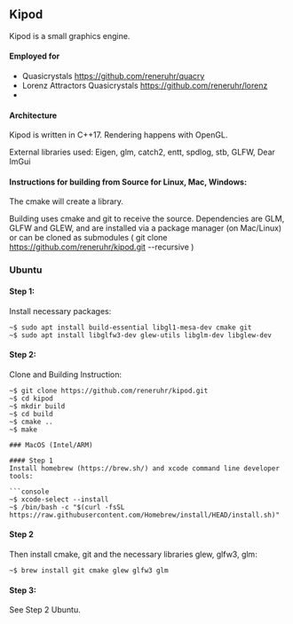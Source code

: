 

## Kipod

Kipod is a small graphics engine.

#### Employed for
* Quasicrystals https://github.com/reneruhr/quacry
* Lorenz Attractors Quasicrystals https://github.com/reneruhr/lorenz
* 
#### Architecture
Kipod is written in C++17. Rendering happens with OpenGL.

External libraries used: Eigen, glm, catch2, entt, spdlog, stb, GLFW, Dear ImGui

#### Instructions for building from Source for Linux, Mac, Windows:

The cmake will create a library. 

Building uses cmake and git to receive the source. Dependencies are GLM, GLFW and GLEW, and are installed via a package manager (on Mac/Linux) or can be cloned as submodules ( git clone https://github.com/reneruhr/kipod.git --recursive )

### Ubuntu

#### Step 1:
Install necessary packages:

```console
~$ sudo apt install build-essential libgl1-mesa-dev cmake git 
~$ sudo apt install libglfw3-dev glew-utils libglm-dev libglew-dev
```

#### Step 2: 
Clone and Building Instruction:

```console
~$ git clone https://github.com/reneruhr/kipod.git
~$ cd kipod
~$ mkdir build
~$ cd build
~$ cmake ..
~$ make

### MacOS (Intel/ARM)

#### Step 1
Install homebrew (https://brew.sh/) and xcode command line developer tools:

```console
~$ xcode-select --install
~$ /bin/bash -c "$(curl -fsSL https://raw.githubusercontent.com/Homebrew/install/HEAD/install.sh)"
```
#### Step 2
Then install cmake, git and the necessary libraries glew, glfw3, glm:

```console
~$ brew install git cmake glew glfw3 glm
```

#### Step 3: 
See Step 2 Ubuntu.




